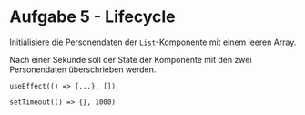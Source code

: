# Aufgabe 5 - Lifecycle

Initialisiere die Personendaten der `List`-Komponente mit einem leeren Array.

Nach einer Sekunde soll der State der Komponente mit den zwei Personendaten überschrieben werden.

`useEffect(() => {...}, [])`

`setTimeout(() => {}, 1000)`
